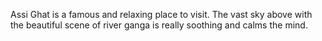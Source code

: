 Assi Ghat is a famous and relaxing place to visit. The vast sky above with the beautiful scene of river ganga is really soothing and calms the mind.
